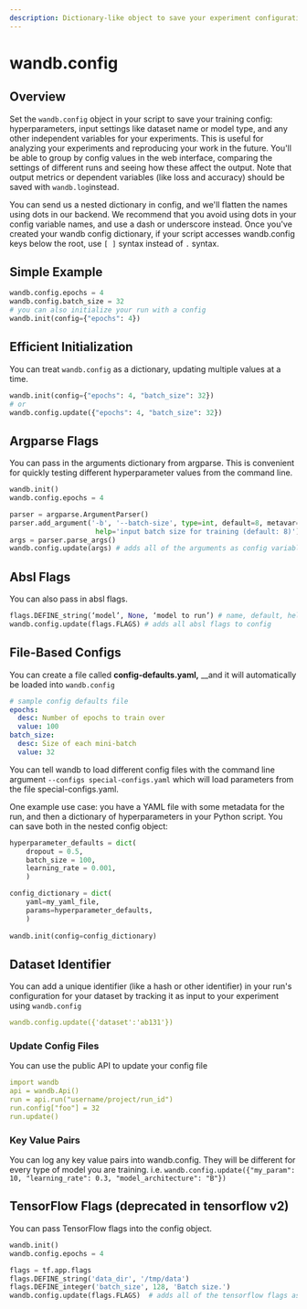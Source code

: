 ```yaml
---
description: Dictionary-like object to save your experiment configuration
---
```


# wandb.config

## Overview

Set the `wandb.config` object in your script to save your training config: hyperparameters, input settings like dataset name or model type, and any other independent variables for your experiments. This is useful for analyzing your experiments and reproducing your work in the future. You'll be able to group by config values in the web interface, comparing the settings of different runs and seeing how these affect the output. Note that output metrics or dependent variables \(like loss and accuracy\) should be saved with `wandb.log`instead.

You can send us a nested dictionary in config, and we'll flatten the names using dots in our backend. We recommend that you avoid using dots in your config variable names, and use a dash or underscore instead. Once you've created your wandb config dictionary, if your script accesses wandb.config keys below the root, use `[ ]` syntax instead of `.` syntax.

## Simple Example

```python
wandb.config.epochs = 4
wandb.config.batch_size = 32
# you can also initialize your run with a config
wandb.init(config={"epochs": 4})
```

## Efficient Initialization

You can treat `wandb.config` as a dictionary, updating multiple values at a time.

```python
wandb.init(config={"epochs": 4, "batch_size": 32})
# or
wandb.config.update({"epochs": 4, "batch_size": 32})
```

## Argparse Flags

You can pass in the arguments dictionary from argparse. This is convenient for quickly testing different hyperparameter values from the command line.

```python
wandb.init()
wandb.config.epochs = 4

parser = argparse.ArgumentParser()
parser.add_argument('-b', '--batch-size', type=int, default=8, metavar='N',
                     help='input batch size for training (default: 8)')
args = parser.parse_args()
wandb.config.update(args) # adds all of the arguments as config variables
```

## Absl Flags

You can also pass in absl flags.

```python
flags.DEFINE_string(‘model’, None, ‘model to run’) # name, default, help
wandb.config.update(flags.FLAGS) # adds all absl flags to config
```

## File-Based Configs

You can create a file called **config-defaults.yaml,** __and it will automatically be loaded into `wandb.config`

```yaml
# sample config defaults file
epochs:
  desc: Number of epochs to train over
  value: 100
batch_size:
  desc: Size of each mini-batch
  value: 32
```

You can tell wandb to load different config files with the command line argument `--configs special-configs.yaml` which will load parameters from the file special-configs.yaml.

One example use case: you have a YAML file with some metadata for the run, and then a dictionary of hyperparameters in your Python script. You can save both in the nested config object:

```python
hyperparameter_defaults = dict(
    dropout = 0.5,
    batch_size = 100,
    learning_rate = 0.001,
    )

config_dictionary = dict(
    yaml=my_yaml_file,
    params=hyperparameter_defaults,
    )
    
wandb.init(config=config_dictionary)
```

## Dataset Identifier 

You can add a unique identifier \(like a hash or other identifier\) in your run's configuration for your dataset by tracking it as input to your experiment using `wandb.config` 

```yaml
wandb.config.update({'dataset':'ab131'}) 
```

### Update Config Files

You can use the public API to update your config file 

```yaml
import wandb
api = wandb.Api()
run = api.run("username/project/run_id")
run.config["foo"] = 32
run.update()
```

### Key Value Pairs 

You can log any key value pairs into wandb.config.  They will be different for every type of model you are training.  i.e. `wandb.config.update({"my_param": 10, "learning_rate": 0.3, "model_architecture": "B"})`

## TensorFlow Flags \(deprecated in tensorflow v2\)

You can pass TensorFlow flags into the config object.

```python
wandb.init()
wandb.config.epochs = 4

flags = tf.app.flags
flags.DEFINE_string('data_dir', '/tmp/data')
flags.DEFINE_integer('batch_size', 128, 'Batch size.')
wandb.config.update(flags.FLAGS)  # adds all of the tensorflow flags as config
```

